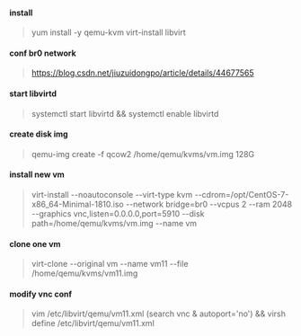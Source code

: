 #### install
> yum install -y qemu-kvm virt-install libvirt

#### conf br0 network
> https://blog.csdn.net/jiuzuidongpo/article/details/44677565

#### start libvirtd
> systemctl start libvirtd && systemctl enable libvirtd

#### create disk img
> qemu-img create -f qcow2 /home/qemu/kvms/vm.img 128G

#### install new vm
> virt-install --noautoconsole --virt-type kvm --cdrom=/opt/CentOS-7-x86_64-Minimal-1810.iso --network bridge=br0 --vcpus 2 --ram 2048 --graphics vnc,listen=0.0.0.0,port=5910 --disk path=/home/qemu/kvms/vm.img --name vm

#### clone one vm
> virt-clone --original vm --name vm11 --file /home/qemu/kvms/vm11.img

#### modify vnc conf
> vim /etc/libvirt/qemu/vm11.xml (search vnc & autoport='no')  &&  virsh define /etc/libvirt/qemu/vm11.xml
